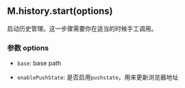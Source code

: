 ## M.history.start(options)

启动历史管理。这一步骤需要你在适当的时候手工调用。

### 参数 options

* `base`: base path

* `enablePushState`: 是否启用`pushstate`，用来更新浏览器地址
